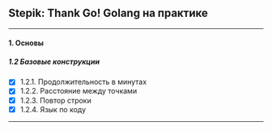 ## Stepik: Thank Go! Golang на практике
---
#### 1. Основы
##### 1.2 Базовые конструкции
- [x] 1.2.1. Продолжительность в минутах
- [x] 1.2.2. Расстояние между точками
- [x] 1.2.3. Повтор строки
- [x] 1.2.4. Язык по коду
---